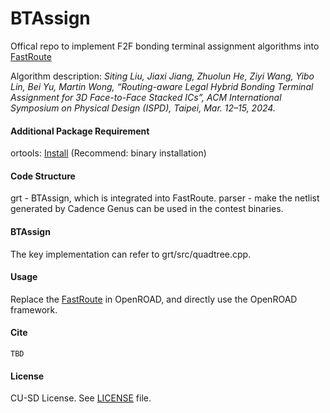 # BTAssign

Offical repo to implement F2F bonding terminal assignment algorithms into [FastRoute](https://github.com/The-OpenROAD-Project/OpenROAD/tree/master/src/grt)

Algorithm description:
*Siting Liu, Jiaxi Jiang, Zhuolun He, Ziyi Wang, Yibo Lin, Bei Yu, Martin Wong, 
“Routing-aware Legal Hybrid Bonding Terminal Assignment for 3D Face-to-Face Stacked ICs”,
ACM International Symposium on Physical Design (ISPD), Taipei, Mar. 12–15, 2024.*

#### Additional Package Requirement
ortools: [Install](https://developers.google.com/optimization/install/cpp)  (Recommend: binary installation)

#### Code Structure
grt - BTAssign, which is integrated into FastRoute.
parser - make the netlist generated by Cadence Genus can be used in the contest binaries.

#### BTAssign
The key implementation can refer to grt/src/quadtree.cpp.

#### Usage
Replace the [FastRoute](https://github.com/The-OpenROAD-Project/OpenROAD/tree/master/src/grt) in OpenROAD, and directly use the OpenROAD framework.

#### Cite
```
TBD
```

#### License

CU-SD License. See [LICENSE](LICENSE) file.
